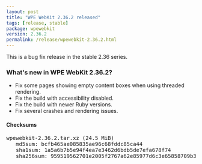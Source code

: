 ```yaml
---
layout: post
title: "WPE WebKit 2.36.2 released"
tags: [release, stable]
package: wpewebkit
version: 2.36.2
permalink: /release/wpewebkit-2.36.2.html
---
```


This is a bug fix release in the stable 2.36 series.

### What's new in WPE WebKit 2.36.2?

- Fix some pages showing empty content boxes when using threaded rendering.
- Fix the build with accessibility disabled.
- Fix the build with newer Ruby versions.
- Fix several crashes and rendering issues.

#### Checksums

<pre>
wpewebkit-2.36.2.tar.xz (24.5 MiB)
   md5sum: bcfb465ae085835ae96c68fddc85ca44
   sha1sum: 1a5a6b7b5e94f4ea7e3462d6bdb5de7efa678f74
   sha256sum: 959519562701e2005f2767a62e85977d6c3e65858709b376c89d8e33502febb9
</pre>

